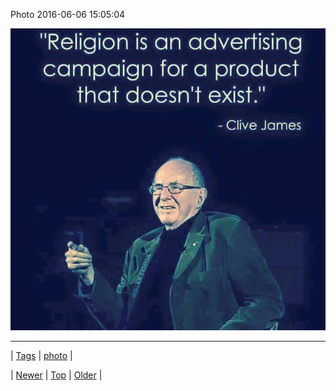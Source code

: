 <!--
title: Photo 2016-06-06 15
date: 2020-06-28T15:27:00.118Z
tags: photo
-->


Photo 2016-06-06 15:05:04

![](145509362689-0.jpg)

<!--BOTTOM-POST-NAVIGATION-->
---

| [Tags](tags.md) | [photo](tag-photo.md) |

| [Newer](145355591854.md) | [Top](index.md) | [Older](145650080604.md) |